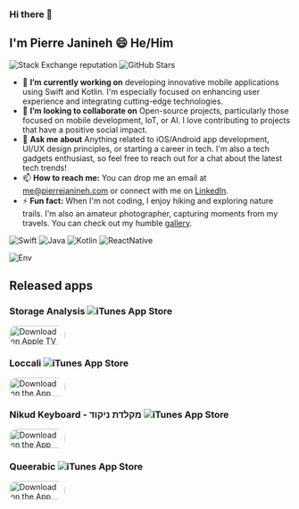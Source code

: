 ### Hi there 👋
## I'm Pierre Janineh 😄 He/Him
![Stack Exchange reputation](https://img.shields.io/stackexchange/stackoverflow/r/6799230)
![GitHub Stars](https://img.shields.io/github/stars/pierrejanineh)
- 🔭 **I’m currently working on** developing innovative mobile applications using Swift and Kotlin. I'm especially focused on enhancing user experience and integrating cutting-edge technologies.
- 👯 **I’m looking to collaborate on** Open-source projects, particularly those focused on mobile development, IoT, or AI. I love contributing to projects that have a positive social impact.
- 💬 **Ask me about** Anything related to iOS/Android app development, UI/UX design principles, or starting a career in tech. I'm also a tech gadgets enthusiast, so feel free to reach out for a chat about the latest tech trends!
- 📫 **How to reach me:** You can drop me an email at me@pierrejanineh.com or connect with me on [LinkedIn](https://www.linkedin.com/in/pierrejanineh/).
- ⚡ **Fun fact:** When I'm not coding, I enjoy hiking and exploring nature trails. I'm also an amateur photographer, capturing moments from my travels. You can check out my humble [gallery](https://pierrejanineh.com/gallery).

![Swift](https://img.shields.io/badge/Swift-FA7343?style=for-the-badge&logo=swift&logoColor=white)
![Java](https://img.shields.io/badge/Java-ED8B00?style=for-the-badge&logo=openjdk&logoColor=white)
![Kotlin](https://img.shields.io/badge/Kotlin-0095D5?&style=for-the-badge&logo=kotlin&logoColor=white)
![ReactNative](https://img.shields.io/badge/React_Native-20232A?style=for-the-badge&logo=react&logoColor=61DAFB)

![Env](https://img.shields.io/badge/Apple-MacBook_Pro_2021-999999?style=for-the-badge&logo=apple&logoColor=white)

## Released apps
### Storage Analysis ![iTunes App Store](https://img.shields.io/itunes/v/1567754378?label=Storage%20Analysis)

<a href="https://apps.apple.com/us/app/storage-analysis/id1567754378?itsct=apps_box_badge&amp;itscg=30200" style="display: inline-block; overflow: hidden; border-radius: 13px; width: 100px; height: 33.2px;">
  <img src="https://tools.applemediaservices.com/api/badges/download-on-apple-tv/black/en-us?size=100x33.2&amp;releaseDate=1621123200" alt="Download on Apple TV" style="border-radius: 13px; width: 100px; height: 33.2px;">
</a>

### Loccali ![iTunes App Store](https://img.shields.io/itunes/v/6449942222?label=Loccali)

<a href="https://apps.apple.com/us/app/loccali/id6449942222?itsct=apps_box_badge&amp;itscg=30200" style="display: inline-block; overflow: hidden; border-radius: 13px; width: 100px; height: 33.2px;">
  <img src="https://tools.applemediaservices.com/api/badges/download-on-the-app-store/black/en-us?size=100x33.2&amp;releaseDate=1687392000" alt="Download on the App Store" style="border-radius: 13px; width: 100px; height: 33.2px;">
</a>

### Nikud Keyboard - מקלדת ניקוד ![iTunes App Store](https://img.shields.io/itunes/v/1570902547?label=Nikud%20Keyboard)

<a href="https://apps.apple.com/us/app/nikud-keyboard/id1570902547?itsct=apps_box_badge&amp;itscg=30200" style="display: inline-block; overflow: hidden; border-radius: 13px; width: 100px; height: 33.2px;">
  <img src="https://tools.applemediaservices.com/api/badges/download-on-the-app-store/black/en-us?size=100x33.2&amp;releaseDate=1622851200" alt="Download on the App Store" style="border-radius: 13px; width: 100px; height: 33.2px;">
</a>

### Queerabic ![iTunes App Store](https://img.shields.io/itunes/v/1572342622?label=Queerabic)

<a href="https://apps.apple.com/us/app/queerabic-%D9%85%D9%8A%D9%85-lgbt-stickers/id1572342622?itsct=apps_box_badge&amp;itscg=30200" style="display: inline-block; overflow: hidden; border-radius: 13px; width: 100px; height: 33.2px;">
  <img src="https://tools.applemediaservices.com/api/badges/download-on-the-app-store/black/en-us?size=100x33.2&amp;releaseDate=1623801600" alt="Download on the App Store" style="border-radius: 13px; width: 100px; height: 33.2px;">
</a>
